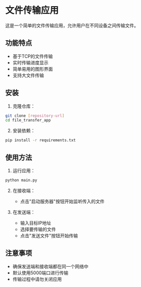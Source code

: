 # 文件传输应用

这是一个简单的文件传输应用，允许用户在不同设备之间传输文件。

## 功能特点

- 基于TCP的文件传输
- 实时传输进度显示
- 简单易用的图形界面
- 支持大文件传输

## 安装

1. 克隆仓库：
```bash
git clone [repository-url]
cd file_transfer_app
```

2. 安装依赖：
```bash
pip install -r requirements.txt
```

## 使用方法

1. 运行应用：
```bash
python main.py
```

2. 在接收端：
   - 点击"启动服务器"按钮开始监听传入的文件

3. 在发送端：
   - 输入目标IP地址
   - 选择要传输的文件
   - 点击"发送文件"按钮开始传输

## 注意事项

- 确保发送端和接收端都在同一个网络中
- 默认使用5000端口进行传输
- 传输过程中请勿关闭应用 